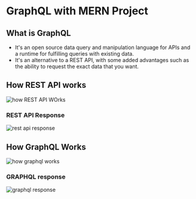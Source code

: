# GraphQL with MERN Project

## What is GraphQL

- It's an open source data query and manipulation language for APIs and a runtime for fulfilling queries with existing data.
- It's an alternative to a REST API, with some added advantages such as the ability to request the exact data that you want.

## How REST API works
![how REST API WOrks](https://user-images.githubusercontent.com/59168713/208562743-f01e9151-d1c6-4303-a156-b0bf7fccfae8.png)

### REST API Response

![rest api response](https://user-images.githubusercontent.com/59168713/208562780-33b374b2-ddb3-45d8-85e3-9852cae6ac6f.png)

## How GraphQL Works
![how graphql works](https://user-images.githubusercontent.com/59168713/208562846-c2c0f7b1-0592-4073-b66d-af2a577d8ecc.png)

### GRAPHQL response

![graphql response](https://user-images.githubusercontent.com/59168713/208562876-f36a7019-5610-46e1-80f4-6be506815c14.png)
